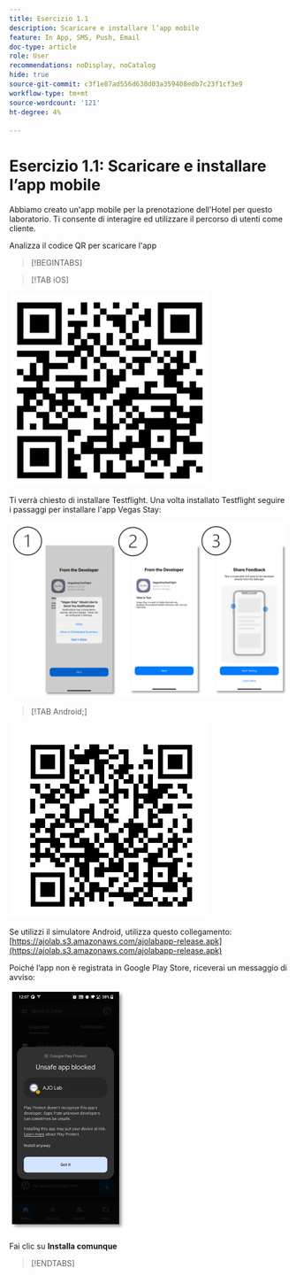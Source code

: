 ```yaml
---
title: Esercizio 1.1
description: Scaricare e installare l’app mobile
feature: In App, SMS, Push, Email
doc-type: article
role: User
recommendations: noDisplay, noCatalog
hide: true
source-git-commit: c3f1e87ad556d630d03a359408edb7c23f1cf3e9
workflow-type: tm+mt
source-wordcount: '121'
ht-degree: 4%

---
```



# Esercizio 1.1: Scaricare e installare l’app mobile

Abbiamo creato un&#39;app mobile per la prenotazione dell&#39;Hotel per questo laboratorio. Ti consente di interagire ed utilizzare il percorso di utenti come cliente.

Analizza il codice QR per scaricare l&#39;app

>[!BEGINTABS]

>[!TAB iOS]

![Codice QR per iOS](/help/assets/lab731-ios-qr-code.png)

Ti verrà chiesto di installare Testflight. Una volta installato Testflight seguire i passaggi per installare l&#39;app Vegas Stay:

![passaggi per installare iOS](/help/assets/lab731-install-ios.png)

>[!TAB Android;]

![Codice QR per Android](/help/assets/lab731-android-qr-code.png)

Se utilizzi il simulatore Android, utilizza questo collegamento: [https://ajolab.s3.amazonaws.com/ajolabapp-release.apk](https://ajolab.s3.amazonaws.com/ajolabapp-release.apk)

Poiché l’app non è registrata in Google Play Store, riceverai un messaggio di avviso:

![Schermata di avviso Android](/help/assets/lab731-install-android.png)

Fai clic su **Installa comunque**

>[!ENDTABS]

